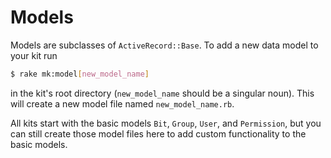 # Models

Models are subclasses of `ActiveRecord::Base`.
To add a new data model to your kit run

````bash
$ rake mk:model[new_model_name]
````

in the kit's root directory (`new_model_name` should be a singular noun).
This will create a new model file named `new_model_name.rb`.

All kits start with the basic models `Bit`, `Group`, `User`, and `Permission`, but you can still create those model files here to add custom functionality to the basic models.
